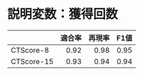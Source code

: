 # 説明変数：獲得回数
| | 適合率 | 再現率 | F1値 |
| :-- | --: | --: | --: |
| CTScore-8 | 0.92 | 0.98 | 0.95 |
| CTScore-15 | 0.93 | 0.94 | 0.94 |


